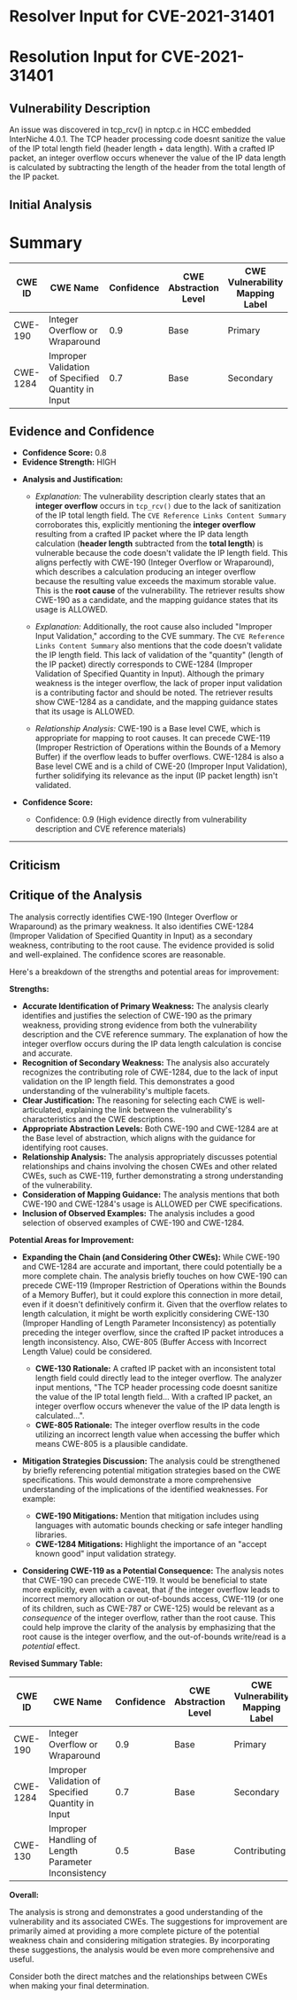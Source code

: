 # Resolver Input for CVE-2021-31401

# Resolution Input for CVE-2021-31401

## Vulnerability Description
An issue was discovered in tcp_rcv() in nptcp.c in HCC embedded InterNiche 4.0.1. The TCP header processing code doesnt sanitize the value of the IP total length field (header length + data length). With a crafted IP packet, an integer overflow occurs whenever the value of the IP data length is calculated by subtracting the length of the header from the total length of the IP packet.

## Initial Analysis
# Summary
| CWE ID | CWE Name | Confidence | CWE Abstraction Level | CWE Vulnerability Mapping Label | CWE-Vulnerability Mapping Notes |
|---|---|---|---|---|---|
| CWE-190 | Integer Overflow or Wraparound | 0.9 | Base | Primary | Allowed |
| CWE-1284 | Improper Validation of Specified Quantity in Input | 0.7 | Base | Secondary | Allowed |

## Evidence and Confidence

*   **Confidence Score:** 0.8
*   **Evidence Strength:** HIGH

- **Analysis and Justification:**
  - *Explanation:* The vulnerability description clearly states that an **integer overflow** occurs in `tcp_rcv()` due to the lack of sanitization of the IP total length field. The `CVE Reference Links Content Summary` corroborates this, explicitly mentioning the **integer overflow** resulting from a crafted IP packet where the IP data length calculation (**header length** subtracted from the **total length**) is vulnerable because the code doesn't validate the IP length field. This aligns perfectly with CWE-190 (Integer Overflow or Wraparound), which describes a calculation producing an integer overflow because the resulting value exceeds the maximum storable value. This is the **root cause** of the vulnerability. The retriever results show CWE-190 as a candidate, and the mapping guidance states that its usage is ALLOWED.
  - *Explanation:* Additionally, the root cause also included "Improper Input Validation," according to the CVE summary. The `CVE Reference Links Content Summary` also mentions that the code doesn't validate the IP length field. This lack of validation of the "quantity" (length of the IP packet) directly corresponds to CWE-1284 (Improper Validation of Specified Quantity in Input). Although the primary weakness is the integer overflow, the lack of proper input validation is a contributing factor and should be noted. The retriever results show CWE-1284 as a candidate, and the mapping guidance states that its usage is ALLOWED.

  - *Relationship Analysis:* CWE-190 is a Base level CWE, which is appropriate for mapping to root causes. It can precede CWE-119 (Improper Restriction of Operations within the Bounds of a Memory Buffer) if the overflow leads to buffer overflows. CWE-1284 is also a Base level CWE and is a child of CWE-20 (Improper Input Validation), further solidifying its relevance as the input (IP packet length) isn't validated.

- **Confidence Score:**
  - Confidence: 0.9 (High evidence directly from vulnerability description and CVE reference materials)

---

## Criticism
## Critique of the Analysis

The analysis correctly identifies CWE-190 (Integer Overflow or Wraparound) as the primary weakness. It also identifies CWE-1284 (Improper Validation of Specified Quantity in Input) as a secondary weakness, contributing to the root cause. The evidence provided is solid and well-explained. The confidence scores are reasonable.

Here's a breakdown of the strengths and potential areas for improvement:

**Strengths:**

*   **Accurate Identification of Primary Weakness:** The analysis clearly identifies and justifies the selection of CWE-190 as the primary weakness, providing strong evidence from both the vulnerability description and the CVE reference summary. The explanation of how the integer overflow occurs during the IP data length calculation is concise and accurate.
*   **Recognition of Secondary Weakness:** The analysis also accurately recognizes the contributing role of CWE-1284, due to the lack of input validation on the IP length field. This demonstrates a good understanding of the vulnerability's multiple facets.
*   **Clear Justification:** The reasoning for selecting each CWE is well-articulated, explaining the link between the vulnerability's characteristics and the CWE descriptions.
*   **Appropriate Abstraction Levels:**  Both CWE-190 and CWE-1284 are at the Base level of abstraction, which aligns with the guidance for identifying root causes.
*   **Relationship Analysis:** The analysis appropriately discusses potential relationships and chains involving the chosen CWEs and other related CWEs, such as CWE-119, further demonstrating a strong understanding of the vulnerability.
*   **Consideration of Mapping Guidance:** The analysis mentions that both CWE-190 and CWE-1284's usage is ALLOWED per CWE specifications.
*   **Inclusion of Observed Examples:** The analysis includes a good selection of observed examples of CWE-190 and CWE-1284.

**Potential Areas for Improvement:**

*   **Expanding the Chain (and Considering Other CWEs):** While CWE-190 and CWE-1284 are accurate and important, there could potentially be a more complete chain. The analysis briefly touches on how CWE-190 can precede CWE-119 (Improper Restriction of Operations within the Bounds of a Memory Buffer), but it could explore this connection in more detail, even if it doesn't definitively confirm it. Given that the overflow relates to length calculation, it might be worth explicitly considering CWE-130 (Improper Handling of Length Parameter Inconsistency) as potentially preceding the integer overflow, since the crafted IP packet introduces a length inconsistency. Also, CWE-805 (Buffer Access with Incorrect Length Value) could be considered.

    *   **CWE-130 Rationale:** A crafted IP packet with an inconsistent total length field could directly lead to the integer overflow. The analyzer input mentions, "The TCP header processing code doesnt sanitize the value of the IP total length field... With a crafted IP packet, an integer overflow occurs whenever the value of the IP data length is calculated...".
    *   **CWE-805 Rationale:** The integer overflow results in the code utilizing an incorrect length value when accessing the buffer which means CWE-805 is a plausible candidate.

*   **Mitigation Strategies Discussion:** The analysis could be strengthened by briefly referencing potential mitigation strategies based on the CWE specifications. This would demonstrate a more comprehensive understanding of the implications of the identified weaknesses. For example:

    *   **CWE-190 Mitigations:**  Mention that mitigation includes using languages with automatic bounds checking or safe integer handling libraries.
    *   **CWE-1284 Mitigations:** Highlight the importance of an "accept known good" input validation strategy.

*   **Considering CWE-119 as a Potential Consequence:** The analysis notes that CWE-190 can precede CWE-119. It would be beneficial to state more explicitly, even with a caveat, that *if* the integer overflow leads to incorrect memory allocation or out-of-bounds access, CWE-119 (or one of its children, such as CWE-787 or CWE-125) would be relevant as a *consequence* of the integer overflow, rather than the root cause. This could help improve the clarity of the analysis by emphasizing that the root cause is the integer overflow, and the out-of-bounds write/read is a *potential* effect.

**Revised Summary Table:**

| CWE ID | CWE Name | Confidence | CWE Abstraction Level | CWE Vulnerability Mapping Label | CWE-Vulnerability Mapping Notes |
|---|---|---|---|---|---|
| CWE-190 | Integer Overflow or Wraparound | 0.9 | Base | Primary | Allowed |
| CWE-1284 | Improper Validation of Specified Quantity in Input | 0.7 | Base | Secondary | Allowed |
| CWE-130 | Improper Handling of Length Parameter Inconsistency | 0.5 | Base | Contributing | Allowed |

**Overall:**

The analysis is strong and demonstrates a good understanding of the vulnerability and its associated CWEs. The suggestions for improvement are primarily aimed at providing a more complete picture of the potential weakness chain and considering mitigation strategies. By incorporating these suggestions, the analysis would be even more comprehensive and useful.

Consider both the direct matches and the relationships between CWEs
when making your final determination.
        